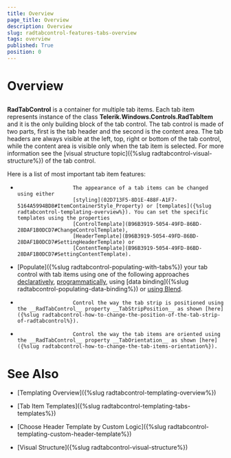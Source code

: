 ```yaml
---
title: Overview
page_title: Overview
description: Overview
slug: radtabcontrol-features-tabs-overview
tags: overview
published: True
position: 0
---
```


# Overview



## 

__RadTabControl__ is a container for multiple tab items. Each tab item represents instance of the class __Telerik.Windows.Controls.RadTabItem__ and it is the only building block of the tab control. The tab control is made of two parts, first is the tab header and the second is the content area. The tab headers are always visible at the left, top, right or bottom of the tab control, while the content area is visible only when the tab item is selected. For more information see the [visual structure topic]({%slug radtabcontrol-visual-structure%}) of the tab control.
				

Here is a list of most important tab item features:

* 
						The appearance of a tab items can be changed using either
						[styling](02D713F5-8D1E-488F-A1F7-5164A5994BD8#ItemContainerStyle_Property) or [templates]({%slug radtabcontrol-templating-overview%}). You can set the specific templates using the properties 
						[ControlTemplate](B96B3919-5054-49FD-86BD-28DAF1B0DCD7#ChangeControlTemplate), 
						[HeaderTemplate](B96B3919-5054-49FD-86BD-28DAF1B0DCD7#SettingHeaderTemplate) or
						[ContentTemplate](B96B3919-5054-49FD-86BD-28DAF1B0DCD7#SettingContentTemplate).
					

* [Populate]({%slug radtabcontrol-populating-with-tabs%}) your tab control with tab items using one of the following approaches 
						[declaratively](3859445F-543F-4DAE-B6B1-C051D166419A#Adding_And_Removing_Tabs_Declaratively),
						[programmatically](3859445F-543F-4DAE-B6B1-C051D166419A#Adding_And_Removing_Tabs_Programmatically), 
						using [data binding]({%slug radtabcontrol-populating-data-binding%}) or 
						[using Blend](5CF866DE-453C-48CF-A4EB-2A4F717AD728#AddNewTabItem).
					

* 
						Control the way the tab strip is positioned using the __RadTabControl__ property __TabStripPosition__ as shown [here]({%slug radtabcontrol-how-to-change-the-position-of-the-tab-strip-of-radtabcontrol%}).
					

* 
						Control the way the tab items are oriented using the __RadTabControl__ property __TabOrientation__ as shown [here]({%slug radtabcontrol-how-to-change-the-tab-items-orientation%}).
					

# See Also

 * [Templating Overview]({%slug radtabcontrol-templating-overview%})

 * [Tab Item Templates]({%slug radtabcontrol-templating-tabs-templates%})

 * [Choose Header Template by Custom Logic]({%slug radtabcontrol-templating-custom-header-template%})

 * [Visual Structure]({%slug radtabcontrol-visual-structure%})

